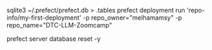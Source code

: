 sqlite3 ~/.prefect/prefect.db > .tables
prefect deployment run 'repo-info/my-first-deployment' -p repo_owner="melhamamsy" -p repo_name="DTC-LLM-Zoomcamp"

<!-- To reset your database, run the CLI command: -->
prefect server database reset -y